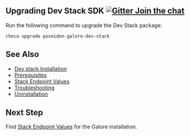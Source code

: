 ## Upgrading Dev Stack SDK [![Gitter Join the chat](https://badges.gitter.im/Join%20Chat.svg)](https://gitter.im/kognifai/Lobby)

Run the following command to upgrade the Dev Stack package:

```
choco upgrade poseidon-galore-dev-stack
```
## See Also
 
- [Dev stack Installation](Installation.md)
- [Prerequisites](Prerequisites.md)
- [Stack Endpoint Values](Stack%20Endpoint%20Values.md)
- [Troubleshooting](Troubleshooting.md)
- [Uninstallation](Uninstallation.md)
 
 


## Next Step

Find [Stack Endpoint Values](Stack%20Endpoint%20Values.md) for the Galore installation.
